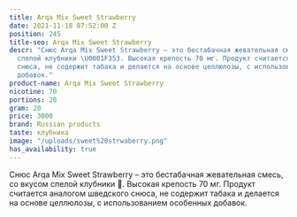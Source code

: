 ```yaml
---
title: Arqa Mix Sweet Strawberry
date: 2021-11-18 07:52:00 Z
position: 245
title-seo: Arqa Mix Sweet Strawberry
descr: "Снюс Arqa Mix Sweet Strawberry – это бестабачная жевательная смесь, со вкусом
  спелой клубники \U0001F353. Высокая крепость 70 мг. Продукт считается аналогом шведского
  снюса, не содержит табака и делается на основе целлюлозы, с использованием особенных
  добавок."
product-name: Arqa Mix Sweet Strawberry
nicotine: 70
portions: 20
gram: 20
price: 3000
brand: Russian products
taste: клубника
image: "/uploads/sweet%20strwaberry.png"
has_availability: true
---
```


Снюс Arqa Mix Sweet Strawberry – это бестабачная жевательная смесь, со вкусом спелой клубники 🍓. Высокая крепость 70 мг. Продукт считается аналогом шведского снюса, не содержит табака и делается на основе целлюлозы, с использованием особенных добавок.